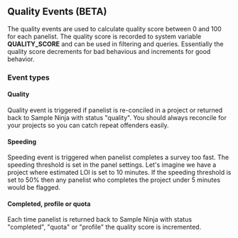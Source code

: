 ## Quality Events (BETA)

The quality events are used to calculate quality score between 0 and 100 for each panelist. The quality score is recorded to system variable **QUALITY_SCORE** and can be used in filtering and queries. Essentially the quality score decrements for bad behavious and increments for good behavior.

### Event types

#### Quality
Quality event is triggered if panelist is re-conciled in a project or returned back to Sample Ninja with status "quality". You should always reconcile for your projects so you can catch repeat offenders easily.

#### Speeding
Speeding event is triggered when panelist completes a survey too fast. The speeding threshold is set in the panel settings. Let's imagine we have a project where estimated LOI is set to 10 minutes. If the speeding threshold is set to 50% then any panelist who completes the project under 5 minutes would be flagged.

#### Completed, profile or quota
Each time panelist is returned back to Sample Ninja with status "completed", "quota" or "profile" the quality score is incremented.
